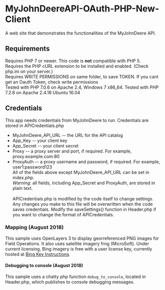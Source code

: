 ﻿# MyJohnDeereAPI-OAuth-PHP-New-Client
A web site that demonstrates the functionalities of the MyJohnDeere API.


## Requirements
Requires PHP 7 or newer.  This code is **not** compatible with PHP 5.<br>
Requires the PHP cURL extension to be installed and enabled.  (Check php.ini on your server.)<br>
Requires WRITE PERMISSIONS on same folder, to save TOKEN.  If you cant get an Oauth Token, check write permissions<br>
Tested with PHP 7.0.6 on Apache 2.4, Windows 7 x86_64.
Tested with PHP 7.2.8 on Apache 2.4.18 Ubuntu 16.04


## Credentials
This app needs credentials from MyJohnDeere to run.  Credentials are stored in APICredentials.php
 * MyJohnDeere_API_URL -- the URL for the API catalog
 * App_Key -- your client key
 * App_Secret -- your client secret
 * Proxy -- a proxy server and port, if required.  For example, proxy.example.com:80
 * ProxyAuth -- a proxy username and password, if required.  For example, user1:password123<br>
All of the fields above except MyJohnDeere_API_URL can be set in index.php.<br>
*Warning*: all fields, including App_Secret and ProxyAuth, are stored in plain text.<br><br>
APICredentials.php is modified by the code itself to change settings.  Any changes you make to this file will be overwritten when the code saves credentials.  Modify the saveSettings() function in Header.php if you want to change the format of APICredentials.


### Mapping (August 2018)
This sample uses OpenLayers 3 to display georreferenced PNG images for Field Operations.
It also uses satellite imagery frng (MicroSoft).  Under current licensing, Bing imagery is free with a user license key, currently hosted at
<a href=”https://msdn.microsoft.com/en-us/library/ff428642.aspx”>Bing Key Instructions</a>


#### Debugging to console (August 2018)
This sample uses a chatty php function `debug_to_console`, located in Header.php, which publishes to console debugging messages.


